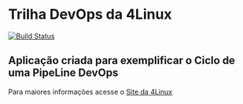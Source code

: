 # Trilha DevOps da 4Linux

<!-- Altere a Flag abaixo com sua URL do Travis -->
[![Build Status](https://travis-ci.org/pauloafcosta/DevOpsLab-HelloWorld.svg?branch=master)](https://travis-ci.org/pauloafcosta/DevOpsLab-HelloWorld)

## Aplicação criada para exemplificar o Ciclo de uma PipeLine DevOps


Para maiores informações acesse o [Site da 4Linux](https://www.4linux.com.br/cursos/devops)
